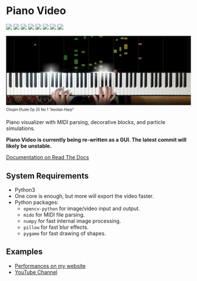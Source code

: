# Piano Video

![](https://shields.io/github/license/huangpatrick16777216/piano_video)
![](https://shields.io/github/issues/huangpatrick16777216/piano_video)
![](https://shields.io/github/issues-pr/huangpatrick16777216/piano_video)
![](https://github.com/huangpatrick16777216/piano_video/workflows/Tests/badge.svg)
![](https://shields.io/github/repo-size/huangpatrick16777216/piano_video)
![](https://shields.io/github/commit-activity/m/huangpatrick16777216/piano_video)
![](https://readthedocs.org/projects/piano-video/badge/?version=latest)
![](https://img.shields.io/tokei/lines/github/huangpatrick16777216/piano_video)

[![preview](https://github.com/HuangPatrick16777216/piano_video/blob/main/images/aeolian_harp.jpg)](https://www.youtube.com/watch?v=GzIjygdvgAA)
<sub><sup>Chopin Etude Op 25 No 1 "Aeolian Harp"</sup></sub>

Piano visualizer with MIDI parsing, decorative blocks, and particle simulations.

**Piano Video is currently being re-written as a GUI. The latest commit will likely be unstable.**

[Documentation on Read The Docs](https://piano-video.readthedocs.io/en/latest/)

## System Requirements

* Python3
* One core is enough, but more will export the video faster.
* Python packages:
    * `opencv-python` for image/video input and output.
    * `mido` for MIDI file parsing.
    * `numpy` for fast internal image processing.
    * `pillow` for fast blur effects.
    * `pygame` for fast drawing of shapes.

## Examples

* [Performances on my website](https://sites.google.com/view/patrick-piano/performances)
* [YouTube Channel](https://www.youtube.com/channel/UCTGITVy1ROMaA3QVQ3SON-w)

[docs]: https://github.com/HuangPatrick16777216/piano_video/wiki
